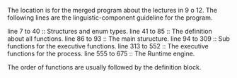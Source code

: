 The location is for the merged program about the lectures in 9 o 12.
The following lines are the linguistic-component guideline for the program.

line 7 to 40 :: Structures and enum types.
line 41 to 85 :: The definition about all functions.
line 86 to 93 :: The main sturucture.
line 94 to 309 :: Sub functions for the executive functions.
line 313 to 552 :: The executive functions for the process.
line 555 to 675 :: The Runtime engine.

The order of functions are usually followed by the definition block.
